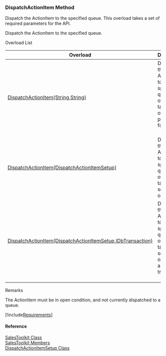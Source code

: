 ﻿### DispatchActionItem Method

Dispatch the ActionItem to the specified queue. This overload takes a set of required parameters for the API.

Dispatch the ActionItem to the specified queue.

Overload List

| Overload | Description |
| --- | --- |
| [DispatchActionItem(String,String)](FChoice.Toolkits.Clarify~FChoice.Toolkits.Clarify.Sales.SalesToolkit~DispatchActionItem(String,String).md) | Dispatch the ActionItem to the specified queue. This overload takes a set of required parameters for the API.   |
| [DispatchActionItem(DispatchActionItemSetup)](FChoice.Toolkits.Clarify~FChoice.Toolkits.Clarify.Sales.SalesToolkit~DispatchActionItem(DispatchActionItemSetup).md) | Dispatch the ActionItem to the specified queue. This overload takes a setup object.   |
| [DispatchActionItem(DispatchActionItemSetup,IDbTransaction)](FChoice.Toolkits.Clarify~FChoice.Toolkits.Clarify.Sales.SalesToolkit~DispatchActionItem(DispatchActionItemSetup,IDbTransaction).md) | Dispatch the ActionItem to the specified queue. This overload takes a setup object and a database transaction.   |

Remarks

The ActionItem must be in open condition, and not currently dispatched to a queue.

[!include[Requirements](../partials/requirements.md)]



#### Reference

[SalesToolkit Class](FChoice.Toolkits.Clarify~FChoice.Toolkits.Clarify.Sales.SalesToolkit.md)  
[SalesToolkit Members](FChoice.Toolkits.Clarify~FChoice.Toolkits.Clarify.Sales.SalesToolkit_members.md)  
[DispatchActionItemSetup Class](FChoice.Toolkits.Clarify~FChoice.Toolkits.Clarify.Sales.DispatchActionItemSetup.md)